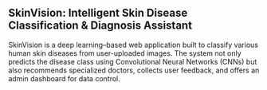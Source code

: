 ## SkinVision: Intelligent Skin Disease Classification & Diagnosis Assistant

SkinVision is a deep learning–based web application built to classify various human skin diseases from user-uploaded images. The system not only predicts the disease class using Convolutional Neural Networks (CNNs) but also recommends specialized doctors, collects user feedback, and offers an admin dashboard for data control.
